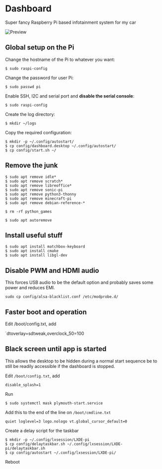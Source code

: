# Dashboard

Super fancy Raspberry Pi based infotainment system for my car

![Preview](https://i.imgur.com/lRQowhB.png)

## Global setup on the Pi

Change the hostname of the Pi to whatever you want:

`$ sudo raspi-config`

Change the password for user Pi:

`$ sudo passwd pi`

Enable SSH, I2C and serial port and **disable the serial console**:

`$ sudo raspi-config`

Create the log directory:

`$ mkdir ~/logs`

Copy the required configuration:

```console
$ mkdir -p ~/.config/autostart/
$ cp config/dashboard.desktop ~/.config/autostart/
$ cp config/start.sh ~/
```

## Remove the junk

```console
$ sudo apt remove idle*
$ sudo apt remove scratch*
$ sudo apt remove libreoffice*
$ sudo apt remove sonic-pi
$ sudo apt remove python3-thonny
$ sudo apt remove minecraft-pi
$ sudo apt remove debian-reference-*
```

```console
$ rm -rf python_games
```

```console
$ sudo apt autoremove
```

## Install useful stuff

```console
$ sudo apt install matchbox-keyboard
$ sudo apt install cmake
$ sudo apt install libgl-dev
```

## Disable PWM and HDMI audio

This forces USB audio to be the default option and probably saves some power and reduces EMI.

```console
sudo cp config/alsa-blacklist.conf /etc/modprobe.d/
```

## Faster boot and operation

Edit /boot/config.txt, add

`dtoverlay=sdtweak,overclock_50=100

## Black screen until app is started

This allows the desktop to be hidden during a normal start sequence be to still be readily accessible if the dashboard is stopped.

Edit `/boot/config.txt`, add

`disable_splash=1`

Run

```console
$ sudo systemctl mask plymouth-start.service
```

Add this to the end of the line on `/boot/cmdline.txt`

`quiet loglevel=3 logo.nologo vt.global_cursor_default=0`

Create a delay script for the taskbar

```console
$ mkdir -p ~/.config/lxsession/LXDE-pi
$ cp config/delaytaskbar.sh ~/.config/lxsession/LXDE-pi/delaytaskbar.sh
$ cp config/autostart ~/.config/lxsession/LXDE-pi/
```

Reboot
